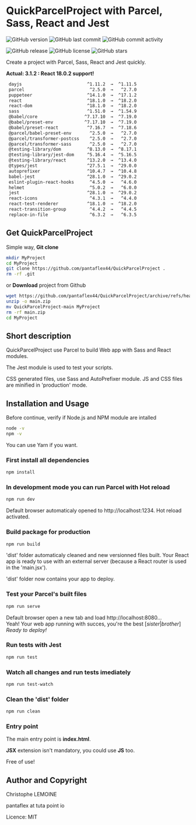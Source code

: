# QuickParcelProject with Parcel, Sass, React and Jest

![GitHub version](https://img.shields.io/github/package-json/v/pantaflex44/QuickParcelProject)
![GitHub last commit](https://img.shields.io/github/last-commit/pantaflex44/QuickParcelProject)
![GitHub commit activity](https://img.shields.io/github/commit-activity/m/pantaflex44/QuickParcelProject)


![GitHub release](https://img.shields.io/github/downloads/pantaflex44/QuickParcelProject/total)
![GitHub license](https://img.shields.io/github/license/pantaflex44/QuickParcelProject)
![GitHub stars](https://img.shields.io/github/stars/pantaflex44/QuickParcelProject)

Create a project with Parcel, Sass, React and Jest quickly.<br />


**Actual: 3.1.2 : React 18.0.2 support!**
```bash
 dayjs                         ^1.11.2  →  ^1.11.5
 parcel                         ^2.5.0  →   ^2.7.0
 puppeteer                     ^14.1.0  →  ^17.1.2
 react                         ^18.1.0  →  ^18.2.0
 react-dom                     ^18.1.0  →  ^18.2.0
 sass                          ^1.51.0  →  ^1.54.9
 @babel/core                  ^7.17.10  →  ^7.19.0
 @babel/preset-env            ^7.17.10  →  ^7.19.0
 @babel/preset-react           ^7.16.7  →  ^7.18.6
 @parcel/babel-preset-env       ^2.5.0  →   ^2.7.0
 @parcel/transformer-postcss    ^2.5.0  →   ^2.7.0
 @parcel/transformer-sass       ^2.5.0  →   ^2.7.0
 @testing-library/dom          ^8.13.0  →  ^8.17.1
 @testing-library/jest-dom     ^5.16.4  →  ^5.16.5
 @testing-library/react        ^13.2.0  →  ^13.4.0
 @types/jest                   ^27.5.1  →  ^29.0.0
 autoprefixer                  ^10.4.7  →  ^10.4.8
 babel-jest                    ^28.1.0  →  ^29.0.2
 eslint-plugin-react-hooks      ^4.5.0  →   ^4.6.0
 helmet                         ^5.0.2  →   ^6.0.0
 jest                          ^28.1.0  →  ^29.0.2
 react-icons                    ^4.3.1  →   ^4.4.0
 react-test-renderer           ^18.1.0  →  ^18.2.0
 react-transition-group         ^4.4.2  →   ^4.4.5
 replace-in-file                ^6.3.2  →   ^6.3.5
```


## Get QuickParcelProject

Simple way, **Git clone**

```bash
mkdir MyProject
cd MyProject
git clone https://github.com/pantaflex44/QuickParcelProject .
rm -rf .git
```
or **Download** project from Github

```bash
wget https://github.com/pantaflex44/QuickParcelProject/archive/refs/heads/main.zip
unzip -o main.zip
mv QuickParcelProject-main MyProject
rm -rf main.zip
cd MyProject
```

## Short description

QuickParcelProject use Parcel to build Web app with Sass and React modules.

The Jest module is used to test your scripts.

CSS generated files, use Sass and AutoPrefixer module. JS and CSS files are minified in 'production' mode.

## Installation and Usage

Before continue, verify if Node.js and NPM module are intalled

```bash
node -v
npm -v
```

You can use Yarn if you want.

### First install all dependencies

```bash
npm install
```

### In development mode you can run Parcel with Hot reload

```bash
npm run dev
```

Default browser automaticaly opened to http://localhost:1234. Hot reload activated.

### Build package for production

```bash
npm run build
```
'dist' folder automaticaly cleaned and new versionned files built. Your React app is ready to use with an external server (because a React router is used in the 'main.jsx').

'dist' folder now contains your app to deploy.

### Test your Parcel's built files

```bash
npm run serve
```

Default browser open a new tab and load http://localhost:8080...<br />
Yeah! Your web app running with succes, you're the best [*sister*|*brother*]<br />
*Ready to deploy!*

### Run tests with Jest

```bash
npm run test
```

### Watch all changes and run tests imediately

```bash
npm run test-watch
```

### Clean the 'dist' folder

```bash
npm run clean
```

### Entry point

The main entry point is **index.html**.

**JSX** extension isn't mandatory, you could use **JS** too.

Free of use!

## Author and Copyright

Christophe LEMOINE

pantaflex at tuta point io

Licence: MIT
